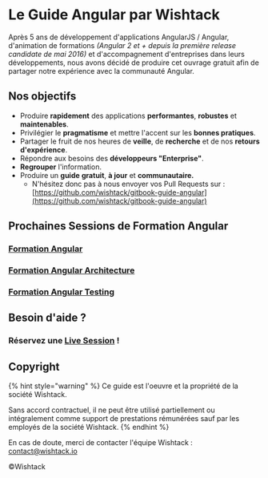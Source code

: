 # Le Guide Angular par Wishtack

Après 5 ans de développement d'applications AngularJS / Angular, d'animation de formations _\(Angular 2 et + depuis la première release candidate de mai 2016\)_ et d'accompagnement d'entreprises dans leurs développements, nous avons décidé de produire cet ouvrage gratuit afin de partager notre expérience avec la communauté Angular.

## Nos objectifs

* Produire **rapidement** des applications **performantes**, **robustes** et **maintenables**.
* Privilégier le **pragmatisme** et mettre l'accent sur les **bonnes pratiques**.
* Partager le fruit de nos heures de **veille**, de **recherche** et de nos **retours d'expérience**.
* Répondre aux besoins des **développeurs "Enterprise"**.
* **Regrouper** l'information.
* Produire un **guide** **gratuit**, **à jour** et **communautaire.**
  * N'hésitez donc pas à nous envoyer vos Pull Requests sur : [https://github.com/wishtack/gitbook-guide-angular](https://github.com/wishtack/gitbook-guide-angular)

## Prochaines Sessions de Formation Angular

### [Formation Angular](https://guide-angular.wishtack.io/nos-formations/angular)

### [Formation Angular Architecture](https://guide-angular.wishtack.io/nos-formations/angular-architecture)

### [Formation Angular Testing](https://guide-angular.wishtack.io/nos-formations/angular-testing)

## Besoin d'aide ?

### Réservez une [Live Session](https://guide-angular.wishtack.io/nos-formations/live-session) !

## Copyright

{% hint style="warning" %}
Ce guide est l'oeuvre et la propriété de la société Wishtack.

Sans accord contractuel, il ne peut être utilisé partiellement ou intégralement comme support de prestations rémunérées sauf par les employés de la société Wishtack.
{% endhint %}

En cas de doute, merci de contacter l'équipe Wishtack : [contact@wishtack.io](mailto:contact@wishtack.io)

©Wishtack

